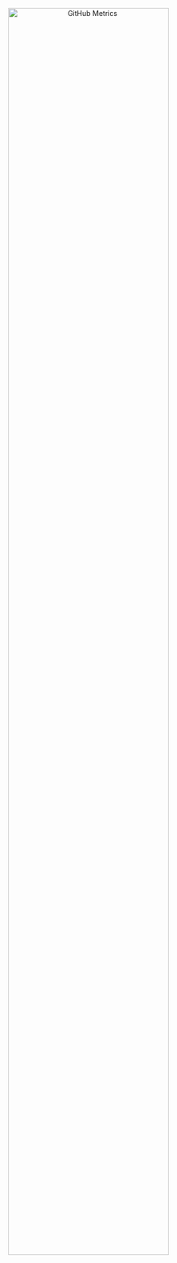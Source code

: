 <p align="center">
  <img src="https://raw.githubusercontent.com/AntnheD/AntnheD/main/metrics.svg" alt="GitHub Metrics" width="80%">
</p>
